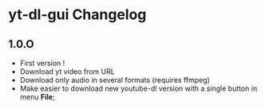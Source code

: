 # yt-dl-gui Changelog

## 1.0.O
- First version !
- Download yt video from URL
- Download only audio in several formats (requires ffmpeg)
- Make easier to download new youtube-dl version with a single button in menu **File**;
